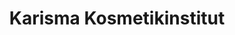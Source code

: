 ---
title: "Karisma Kosmetikinstitut"
url: /bad-oldesloe/karisma-kosmetikinstitut/
shop: Kosmetik
---